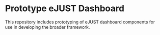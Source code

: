 # Prototype eJUST Dashboard

This repository includes prototyping of eJUST dashboard components for use in
developing the broader framework.
